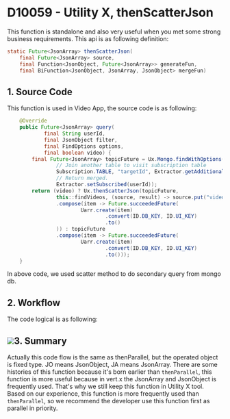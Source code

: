 # D10059 - Utility X, thenScatterJson

This function is standalone and also very useful when you met some strong business requirements. This api is as
following definition:

```java
static Future<JsonArray> thenScatterJson(
    final Future<JsonArray> source, 
    final Function<JsonObject, Future<JsonArray>> generateFun, 
    final BiFunction<JsonObject, JsonArray, JsonObject> mergeFun)
```

## 1. Source Code

This function is used in Video App, the source code is as following:

```java
    @Override
    public Future<JsonArray> query(
            final String userId,
            final JsonObject filter,
            final FindOptions options,
            final boolean video) {
        final Future<JsonArray> topicFuture = Ux.Mongo.findWithOptions(Topic.TABLE, filter, options,
                // Join another table to visit subscription table
                Subscription.TABLE, "targetId", Extractor.getAdditional(userId, TargetType.TOPIC),
                // Return merged.
                Extractor.setSubscribed(userId));
        return (video) ? Ux.thenScatterJson(topicFuture,
                this::findVideos, (source, result) -> source.put("videoItems", result))
                .compose(item -> Future.succeededFuture(
                        Uarr.create(item)
                                .convert(ID.DB_KEY, ID.UI_KEY)
                                .to()
                )) : topicFuture
                .compose(item -> Future.succeededFuture(
                        Uarr.create(item)
                                .convert(ID.DB_KEY, ID.UI_KEY)
                                .to()));
    }
```

In above code, we used scatter method to do secondary query from mongo db.

## 2. Workflow

The code logical is as following:

## ![](/doc/image/D10059.png)3. Summary

Actually this code flow is the same as thenParallel, but the operated object is fixed type. JO means JsonObject, JA
means JsonArray. There are some histories of this function because it's born earlier than `thenParallel`, this function
is more useful because in vert.x the JsonArray and JsonObject is frequently used. That's why we still keep this function
in Utility X tool. Based on our experience, this function is more frequently used than `thenParallel`, so we recommend
the developer use this function first as parallel in priority.





